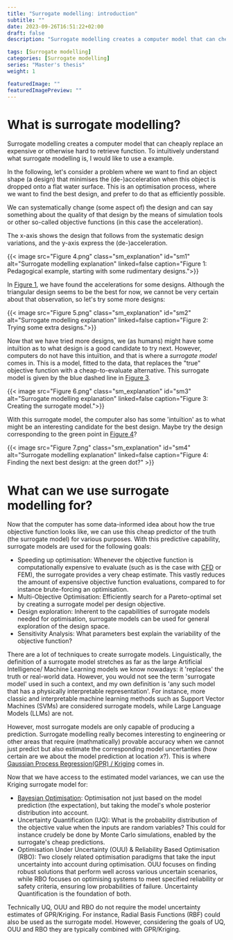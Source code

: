 ```yaml
---
title: "Surrogate modelling: introduction"
subtitle: ""
date: 2023-09-26T16:51:22+02:00
draft: false
description: "Surrogate modelling creates a computer model that can cheaply replace an expensive or otherwise hard to retrieve function. The surrogate model can be used in optimisation processes, sensitivity analysis or uncertainty quantification."

tags: [Surrogate modelling]
categories: [Surrogate modelling]
series: "Master's thesis"
weight: 1

featuredImage: ""
featuredImagePreview: ""
---
```


# What is surrogate modelling?
Surrogate modelling creates a computer model that can cheaply replace an expensive or otherwise hard to retrieve function. To intuïtively understand what surrogate modelling is, I would like to use a example.

In the following, let's consider a problem where we want to find an object shape (a design) that minimises the (de-)acceleration when this object is dropped onto a flat water surface. This is an optimisation process, where we want to find the best design, and prefer to do that as efficiently possible. 

We can systematically change (some aspect of) the design and can say something about the quality of that design by the means of simulation tools or other so-called objective functions (in this case the acceleration).

The x-axis shows the design that follows from the systematic design variations, and the y-axis express the (de-)acceleration.

{{< image src="Figure 4.png" class="sm_explanation" id="sm1" alt="Surrogate modelling explanation" linked=false caption="Figure 1: Pedagogical example, starting with some rudimentary designs.">}}

In [Figure 1](#sm1), we have found the accelerations for some designs. Although the triangular design seems to be the best for now, we cannot be very certain about that observation, so let's try some more designs:

{{< image src="Figure 5.png" class="sm_explanation" id="sm2" alt="Surrogate modelling explanation" linked=false caption="Figure 2: Trying some extra designs.">}}

Now that we have tried more designs, we (as humans) might have some intuïtion as to what design is a good candidate to try next. However, computers do not have this intuïtion, and that is where a *surrogate model* comes in. This is a model, fitted to the data, that replaces the "true" objective function with a cheap-to-evaluate alternative. This surrogate model is given by the blue dashed line in [Figure 3](#sm3).
<!-- , which typically is very expensive to obtain. -->

{{< image src="Figure 6.png" class="sm_explanation" id="sm3" alt="Surrogate modelling explanation" linked=false caption="Figure 3: Creating the surrogate model.">}}

With this surrogate model, the computer also has some 'intuïtion' as to what might be an interesting candidate for the best design. Maybe try the design corresponding to the green point in [Figure 4](#sm4)?

{{< image src="Figure 7.png" class="sm_explanation" id="sm4" alt="Surrogate modelling explanation" linked=false caption="Figure 4: Finding the next best design: at the green dot?" >}}


# What can we use surrogate modelling for?
Now that the computer has some data-informed idea about how the true objective function looks like, we can use this cheap predictor of the truth (the surrogate model) for various purposes. With this predictive capability, surrogate models are used for the following goals:
- Speeding up optimisation: Whenever the objective function is computationally expensive to evaluate (such as is the case with [CFD](../../posts/CFD) or FEM), the surrogate provides a very cheap estimate. This vastly reduces the amount of expensive objective function evaluations, compared to for instance brute-forcing an optimisation.
- Multi-Objective Optimisation: Efficiently search for a Pareto-optimal set by creating a surrogate model per design objective.
- Design exploration: Inherent to the capabilities of surrogate models needed for optimisation, surrogate models can be used for general exploration of the design space.
- Sensitivity Analysis: What parameters best explain the variability of the objective function? 
<!-- The tuned hyperparameters in the  -->

There are a lot of techniques to create surrogate models. Linguistically, the definition of a surrogate model stretches as far as the large Artificial Intelligence/ Machine Learning models we know nowadays: it 'replaces' the truth or real-world data. However, you would not see the term 'surrogate model' used in such a context, and my own definition is 'any such model that has a physically interpretable representation'. For instance, more classic and interpretable machine learning methods such as Support Vector Machines (SVMs) are considered surrogate models, while Large Language Models (LLMs) are not. 

However, most surrogate models are only capable of producing a prediction. Surrogate modelling really becomes interesting to engineering or other areas that require (mathmatically) provable accuracy when we cannot just predict but also estimate the corresponding model uncertanties (how certain are we about the model prediction at location $x$?). This is where [Gaussian Process Regression(GPR) / Kriging](../../posts/kriging/) comes in. 

Now that we have access to the estimated model variances, we can use the Kriging surrogate model for:
- [Bayesian Optimisation](../../posts/mfEGO/): Optimisation not just based on the model prediction (the expectation), but taking the model's whole posterior distribution into account.
- Uncertainty Quantification (UQ): What is the probability distribution of the objective value when the inputs are random variables? This could for instance crudely be done by Monte Carlo simulations, enabled by the surrogate's cheap predictions.
- Optimisation Under Uncertainty (OUU) & Reliability Based Optimisation (RBO): Two closely related optimisation paradigms that take the input uncertainty into account during optimisation. OUU focuses on finding robust solutions that perform well across various uncertain scenarios, while RBO focuses on optimising systems to meet specified reliability or safety criteria, ensuring low probabilities of failure. Uncertainty Quantification is the foundation of both.

Technically UQ, OUU and RBO do not require the model uncertainty estimates of GPR/Kriging. For instance, Radial Basis Functions (RBF) could also be used as the surrogate model. However, considering the goals of UQ, OUU and RBO they are typically combined with GPR/Kriging.

<!-- - [Optimisation under uncertainty](../../posts/kriging/index.md#including-and-handling-noise) -->